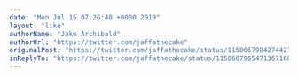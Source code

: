 ```yaml
---
date: "Mon Jul 15 07:26:40 +0000 2019"
layout: "like"
authorName: "Jake Archibald"
authorUrl: "https://twitter.com/jaffathecake"
originalPost: "https://twitter.com/jaffathecake/status/1150667984274427904"
inReplyTo: "https://twitter.com/jaffathecake/status/1150667965471367168"
---
```

